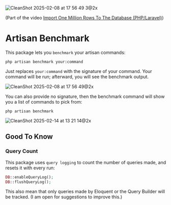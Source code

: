 ![CleanShot 2025-02-08 at 17 56 49 3@2x](https://github.com/user-attachments/assets/6d0cac81-7e3f-4443-9ad3-e6b04e16b8e7)

(Part of the video [Import One Million Rows To The Database (PHP/Laravel)](https://youtu.be/CAi4WEKOT4A))

# Artisan Benchmark

This package lets you `benchmark` your artisan commands:

```shell
php artisan benchmark your:command
```

Just replaces `your:command` with the signature of your command. Your command will be run; afterward, you will see the benchmark output.

![CleanShot 2025-02-08 at 17 56 49@2x](https://github.com/user-attachments/assets/d5a6e86d-1cc4-4786-b246-3c8939aec053)


You can also provide no signature, then the benchmark command will show you a list of commands to pick from:

```shell
php artisan benchmark
```

![CleanShot 2025-02-14 at 13 21 14@2x](https://github.com/user-attachments/assets/a490b8ec-7859-4966-9fbf-f1e3c66d55d2)


## Good To Know

### Query Count
This package uses `query logging` to count the number of queries made, and resets it with every run:

```php
DB::enableQueryLog();
DB::flushQueryLog();
```

This also mean that only queries made by Eloquent or the Query Builder will be tracked. (I am open for suggestions to improve this.)

